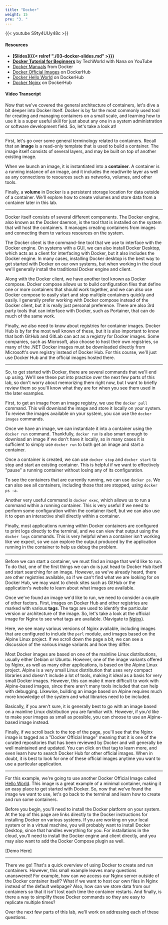 ```yaml
---
title: "Docker"
weight: 15
pre: "3. "
---
```


{{< youtube S9ty4UUy48c >}}

#### Resources

* **[Slides]({{< relref "./03-docker-slides.md" >}})**
* **[Docker Tutorial for Beginners](https://www.youtube.com/watch?v=3c-iBn73dDE)** by TechWorld with Nana on YouTube
* [Docker Manuals](https://docs.docker.com/desktop/) from Docker
* [Docker Official Images](https://hub.docker.com/search?q=&type=image&image_filter=official) on DockerHub
* [Docker Hello World](https://hub.docker.com/_/hello-world) on DockerHub
* [Docker Nginx](https://hub.docker.com/_/nginx) on DockerHub

#### Video Transcript

Now that we've covered the general architecture of containers, let's dive a bit deeper into Docker itself. Docker is by far the most commonly used tool for creating and managing containers on a small scale, and learning how to use it is a super useful skill for just about any one in a system administration or software development field. So, let's take a look at!

---

First, let's go over some general terminology related to containers. Recall that an **image** is a read-only template that is used to build a container. The image itself consists of several layers, and may be built on top of another existing image. 

When we launch an image, it is instantiated into a **container**. A container is a running instance of an image, and it includes the read/write layer as well as any connections to resources such as networks, volumes, and other tools.

Finally, a **volume** in Docker is a persistent storage location for data outside of a container. We'll explore how to create volumes and store data from a container later in this lab. 

---

Docker itself consists of several different components. The Docker engine, also known as the Docker daemon, is the tool that is installed on the system that will host the containers. It manages creating containers from images and connecting them to various resources on the system. 

The Docker client is the command-line tool that we use to interface with the Docker engine. On systems with a GUI, we can also install Docker Desktop, which acts as a client for interfacing with Docker, but it also includes the Docker engine. In many cases, installing Docker desktop is the best way to get started with Docker on our own systems, but when working in the cloud we'll generally install the traditional Docker engine and client.

Along with the Docker client, we have another tool known as Docker compose. Docker compose allows us to build configuration files that define one or more containers that should work together, and we can also use Docker compose to easily start and stop multiple containers quickly and easily. I generally prefer working with Docker compose instead of the Docker client, but it is really just personal preference. There are also 3rd party tools that can interface with Docker, such as Portainer, that can do much of the same work.

Finally, we also need to know about registries for container images. Docker Hub is by far the most well known of these, but it is also important to know that both GitHub and GitLab can act as a registry for Docker images. Some companies, such as Microsoft, also choose to host their own registries, so many of the .NET Docker images must be downloaded directly from Microsoft's own registry instead of Docker Hub. For this course, we'll just use Docker Hub and the official images hosted there.

---

So, to get started with Docker, there are several commands that we'll end up using. We'll see these put into practice over the next few parts of this lab, so don't worry about memorizing them right now, but I want to briefly review them so you'll know what they are for when you see them used in the later examples.

First, to get an image from an image registry, we use the `docker pull` command. This will download the image and store it locally on your system. To review the images available on your system, you can use the `docker images` commands.

Once we have an image, we can instantiate it into a container using the `docker run` command. Thankfully, `docker run` is also smart enough to download an image if we don't have it locally, so in many cases it is sufficient to simply use `docker run` to both get an image and start a container. 

Once a container is created, we can use `docker stop` and `docker start` to stop and start an existing container. This is helpful if we want to effectively "pause" a running container without losing any of its configuration. 

To see the containers that are currently running, we can use `docker ps`. We can also see all containers, including those that are stopped, using `docker ps -a`.

Another very useful command is `docker exec`, which allows us to run a command within a running container. This is very useful if we need to perform some configuration within the container itself, but we can also use it to open an interactive shell directly within a container. 

Finally, most applications running within Docker containers are configured to print logs directly to the terminal, and we can view that output using the `docker logs` commands. This is very helpful when a container isn't working like we expect, so we can explore the output produced by the application running in the container to help us debug the problem. 

---

Before we can start a container, we must find an image that we'd like to run. To do that, one of the first things we can do is just head to Docker Hub itself and start searching for an image. However, as we've already heard, there are other registries available, so if we can't find what we are looking for on Docker Hub, we may want to check sites such as GitHub or the application's website to learn about what images are available.

Once we've found an image we'd like to run, we need to consider a couple of other factors. First, images on Docker Hub and other registries are marked with various **tags**. The tags are used to identify the particular version or architecture of the image. So, let's take a look at the official image for Nginx to see what tags are available. (Navigate to [Nginx](https://hub.docker.com/_/nginx)). 

Here, we see many various versions of Nginx available, including images that are configured to include the `perl` module, and images based on the Alpine Linux project. If we scroll down the page a bit, we can see a discussion of the various image variants and how they differ. 

Most Docker images are based on one of the mainline Linux distributions, usually either Debian or Ubuntu. However, one of the image variants offered by Nginx, as well as many other applications, is based on the Alpine Linux project. Alpine is a very small Linux distribution that uses very compact libraries and doesn't include a lot of tools, making it ideal as a basis for very small Docker images. However, this can make it more difficult to work with Alpine-based images, since there aren't many tools included that can help with debugging. Likewise, building an image based on Alpine requires much more knowledge of the system and what libraries need to be included. 

Basically, if you aren't sure, it is generally best to go with an image based on a mainline Linux distribution you are familiar with. However, if you'd like to make your images as small as possible, you can choose to use an Alpine-based image instead.

Finally, if we scroll back to the top of the page, you'll see that the Nginx image is tagged as a "Docker Official Image" meaning that it is one of the curated repositories that has been reviewed by Docker and will generally be well maintained and updated. You can click on that tag to learn more, and even learn how to search Docker Hub for other official images. When in doubt, it is best to look for one of these official images anytime you want to use a particular application.

---

For this example, we're going to use another Docker Official Image called [Hello World](https://hub.docker.com/_/hello-world). This image is a great example of a minimal container, making it an easy place to get started with Docker. So, now that we've found the image we want to use, let's go back to the terminal and learn how to create and run some containers. 

Before you begin, you'll need to install the Docker platform on your system. At the top of this page are links directly to the Docker instructions for installing Docker on various systems. If you are working on your local system or in a virtual machine, you will probably want to install Docker Desktop, since that handles everything for you. For installations in the cloud, you'll need to install the Docker engine and client directly, and you may also want to add the Docker Compose plugin as well. 

[Demo Here]

---

There we go! That's a quick overview of using Docker to create and run containers. However, this small example leaves many questions unanswered! For example, how can we access our Nginx server outside of the Docker container itself? What if we want to host our own files in Nginx instead of the default webpage? Also, how can we store data from our containers so that it isn't lost each time the container restarts. And finally, is there a way to simplify these Docker commands so they are easy to replicate multiple times? 

Over the next few parts of this lab, we'll work on addressing each of these questions. 